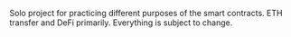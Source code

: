 Solo project for practicing different purposes of the smart contracts. ETH transfer and DeFi primarily. Everything is subject to change.
